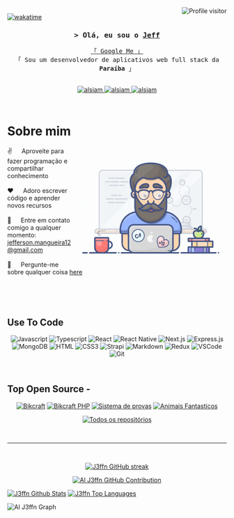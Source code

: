 
<a href="https://komarev.com/ghpvc/?username=j3ffn">
  <img align="right" src="https://komarev.com/ghpvc/?username=j3ffn&label=Visitors&color=0e75b6&style=flat" alt="Profile visitor" />
</a>


[![wakatime](https://wakatime.com/badge/user/eebb3dd8-d9b2-40de-9b88-6fd6cac99dbc.svg)](https://wakatime.com/@eebb3dd8-d9b2-40de-9b88-6fd6cac99dbc)

<!-- Intro  -->
<h3 align="center">
    <samp>&gt; Olá, eu sou o
            <b><a target="_blank" href="https://www.linkedin.com/in/jefferson-izaquiel/">Jeff</a></b>
    </samp>
</h3>


<p align="center"> 
  <samp>
    <a href="https://www.google.com/search?q=Al+Siam">「 Google Me 」</a>
    <br>
    「 Sou um desenvolvedor de aplicativos web full stack da <b>Paraíba</b> 」
    <br>
    <br>
  </samp>
</p>

<p align="center">
 <a href="https://www.linkedin.com/in/jefferson-izaquiel/" target="_blank">
  <img src="https://img.shields.io/badge/LinkedIn-0077B5?style=for-the-badge&logo=linkedin&logoColor=white" alt="alsiam"/>
 </a>
 <a href="https://www.instagram.com/jeffnn_/" target="_blank">
  <img src="https://img.shields.io/badge/Instagram-fe4164?style=for-the-badge&logo=instagram&logoColor=white" alt="alsiam" />
 </a> 
 <a href="https://facebook.com/alsiam.world" target="_blank">
  <img src="https://img.shields.io/badge/Facebook-20BEFF?&style=for-the-badge&logo=facebook&logoColor=white" alt="alsiam"  />
  </a> 
</p>
<br />

<!-- About Section -->
 # Sobre mim
 
<p>
 <img align="right" width="350" src="/assets/programmer.gif" alt="Coding gif" />
  
 ✌️ &emsp; Aproveite para fazer programação e compartilhar conhecimento <br/><br/>
 ❤️ &emsp; Adoro escrever código e aprender novos recursos<br/><br/>
 📧 &emsp; Entre em contato comigo a qualquer momento: jefferson.mangueira12@gmail.com<br/><br/>
 💬 &emsp; Pergunte-me sobre qualquer coisa [here](https://github.com/alsiam/alsiam/issues)

</p>

<br/>
<br/>
<br/>

## Use To Code
<div align="center">
  
  ![Javascript](https://img.shields.io/badge/Javascript-F0DB4F?style=for-the-badge&labelColor=black&logo=javascript&logoColor=F0DB4F)
  ![Typescript](https://img.shields.io/badge/Typescript-007acc?style=for-the-badge&labelColor=black&logo=typescript&logoColor=007acc)
  ![React](https://img.shields.io/badge/-React-61DBFB?style=for-the-badge&labelColor=black&logo=react&logoColor=61DBFB)
  ![React Native](https://img.shields.io/badge/React_Native-20232A?style=for-the-badge&logo=react&logoColor=61DAFB)
  ![Next.js](https://img.shields.io/badge/next.js-000000?style=for-the-badge&logo=nextdotjs&logoColor=white)
  ![Express.js](https://img.shields.io/badge/Express.js-000000?style=for-the-badge&logo=express&logoColor=white)
  ![MongoDB](https://img.shields.io/badge/MongoDB-4EA94B?style=for-the-badge&logo=mongodb&logoColor=white)
  ![HTML](https://img.shields.io/badge/HTML5-E34F26?style=for-the-badge&logo=html5&logoColor=white)
  ![CSS3](https://img.shields.io/badge/CSS3-1572B6?style=for-the-badge&logo=css3&logoColor=white)
  ![Strapi](https://img.shields.io/badge/strapi-2E7EEA?style=for-the-badge&logo=strapi&logoColor=white)
  ![Markdown](https://img.shields.io/badge/Markdown-000000?style=for-the-badge&logo=markdown&logoColor=white)
  ![Redux](https://img.shields.io/badge/Redux-593D88?style=for-the-badge&logo=redux&logoColor=white)
  ![VSCode](https://img.shields.io/badge/Visual_Studio-0078d7?style=for-the-badge&logo=visual%20studio&logoColor=white)
  ![Git](https://img.shields.io/badge/Git-F05032?style=for-the-badge&logo=git&logoColor=white)

</div>

<br/>

## Top Open Source -
<div align="center">
  
  [![Bikcraft](https://github-readme-stats.vercel.app/api/pin/?username=j3ffn&repo=bikcraft&border_color=7F3FBF&bg_color=0D1117&title_color=C9D1D9&text_color=8B949E&icon_color=7F3FBF)](https://github.com/J3ffn/bikcraft)
  [![Bikcraft PHP](https://github-readme-stats.vercel.app/api/pin/?username=j3ffn&repo=bikcraft-php&border_color=7F3FBF&bg_color=0D1117&title_color=C9D1D9&text_color=8B949E&icon_color=7F3FBF)](https://github.com/J3ffn/bikcraft-PHP)
  [![Sistema de provas](https://github-readme-stats.vercel.app/api/pin/?username=vemser&repo=vs12-provas-back&border_color=7F3FBF&bg_color=0D1117&title_color=C9D1D9&text_color=8B949E&icon_color=7F3FBF)](https://github.com/vemser/vs12-provas-back)
  [![Animais Fantasticos](https://github-readme-stats.vercel.app/api/pin/?username=j3ffn&repo=animais-fantasticos&border_color=7F3FBF&bg_color=0D1117&title_color=C9D1D9&text_color=8B949E&icon_color=7F3FBF)](https://github.com/J3ffn/Animais-Fantasticos)
  
  <p>
    <a href="https://github.com/J3ffn?tab=repositories" target="_blank"><img alt="Todos os repositórios" title="Todos os repositórios" src="https://img.shields.io/badge/-All%20Repos-2962FF?style=for-the-badge&logo=koding&logoColor=white"/></a>
  </p>
  
  <br/>
  <hr/>
  <br/>
</div>

<p align="center">
  <a href="https://github.com/alsiam">
    <img src="https://github-readme-streak-stats.herokuapp.com/?user=j3ffn&theme=radical&border=7F3FBF&background=0D1117" alt="J3ffn GitHub streak"/>
  </a>
</p>

<p align="center">
  <a href="https://github.com/alsiam">
    <img src="https://github-profile-summary-cards.vercel.app/api/cards/profile-details?username=j3ffn&theme=radical" alt="Al J3ffn GitHub Contribution"/>
  </a>
</p>

<a> 
    <a href="https://github.com/alsiam"><img alt="J3ffn Github Stats" src="https://denvercoder1-github-readme-stats.vercel.app/api?username=J3ffn&show_icons=true&count_private=true&theme=react&border_color=7F3FBF&bg_color=0D1117&title_color=F85D7F&icon_color=F8D866" height="192px" width="49.5%"/></a>
  <a href="https://github.com/J3ffn"><img alt="J3ffn Top Languages" src="https://denvercoder1-github-readme-stats.vercel.app/api/top-langs/?username=J3ffn&langs_count=8&layout=compact&theme=react&border_color=7F3FBF&bg_color=0D1117&title_color=F85D7F&icon_color=F8D866" height="192px" width="49.5%"/></a>
  <br/>
</a>


![Al J3ffn Graph](https://github-readme-activity-graph.vercel.app/graph?username=J3ffn&custom_title=Al%20J3ffn%20GitHub%20Activity%20Graph&bg_color=0D1117&color=7F3FBF&line=7F3FBF&point=7F3FBF&area_color=FFFFFF&title_color=FFFFFF&area=true)
